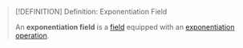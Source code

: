 >[!DEFINITION] Definition: Exponentiation Field
>
>An **exponentiation field** is a [field](../Field.md) equipped with an [exponentiation operation](Exponentiation.md).
>